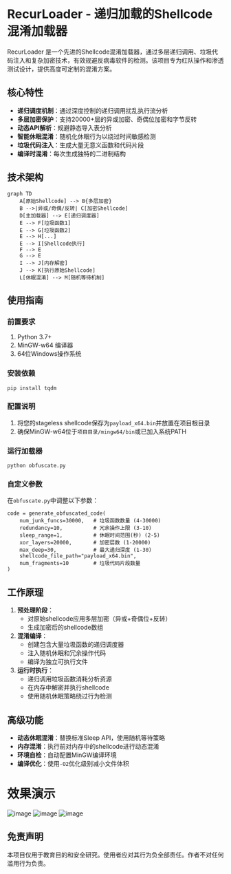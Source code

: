 # RecurLoader - 递归加载的Shellcode混淆加载器

RecurLoader 是一个先进的Shellcode混淆加载器，通过多层递归调用、垃圾代码注入和复杂加密技术，有效规避反病毒软件的检测。该项目专为红队操作和渗透测试设计，提供高度可定制的混淆方案。

## 核心特性

- **递归调度机制**：通过深度控制的递归调用扰乱执行流分析
- **多层加密保护**：支持20000+层的异或加密、奇偶位加密和字节反转
- **动态API解析**：规避静态导入表分析
- **智能休眠混淆**：随机化休眠行为以绕过时间敏感检测
- **垃圾代码注入**：生成大量无意义函数和代码片段
- **编译时混淆**：每次生成独特的二进制结构

## 技术架构
```mermaid
graph TD
    A[原始Shellcode] --> B{多层加密}
    B -->|异或/奇偶/反转| C[加密Shellcode]
    D[主加载器] --> E[递归调度器]
    E --> F[垃圾函数1]
    E --> G[垃圾函数2]
    E --> H[...]
    E --> I[Shellcode执行]
    F --> E
    G --> E
    I --> J[内存解密]
    J --> K[执行原始Shellcode]
    L[休眠混淆] --> M[随机等待机制]
```
## 使用指南

### 前置要求

1. Python 3.7+
2. MinGW-w64 编译器
3. 64位Windows操作系统

### 安装依赖

```
pip install tqdm
```

### 配置说明

1. 将您的stageless shellcode保存为`payload_x64.bin`并放置在项目根目录
2. 确保MinGW-w64位于`项目目录/mingw64/bin`或已加入系统PATH

### 运行加载器

```
python obfuscate.py
```

### 自定义参数

在`obfuscate.py`中调整以下参数：

```
code = generate_obfuscated_code(
    num_junk_funcs=30000,   # 垃圾函数数量 (4-30000)
    redundancy=10,          # 冗余操作上限 (3-10)
    sleep_range=1,          # 休眠时间范围(秒) (2-5)
    xor_layers=20000,       # 加密层数 (1-20000)
    max_deep=30,            # 最大递归深度 (1-30)
    shellcode_file_path="payload_x64.bin",
    num_fragments=10        # 垃圾代码片段数量
)
```

## 工作原理

1. **预处理阶段**：
   - 对原始shellcode应用多层加密（异或+奇偶位+反转）
   - 生成加密后的shellcode数组
2. **混淆编译**：
   - 创建包含大量垃圾函数的递归调度器
   - 注入随机休眠和冗余操作代码
   - 编译为独立可执行文件
3. **运行时执行**：
   - 递归调用垃圾函数消耗分析资源
   - 在内存中解密并执行shellcode
   - 使用随机休眠策略绕过行为检测

## 高级功能

- **动态休眠混淆**：替换标准Sleep API，使用随机等待策略
- **内存混淆**：执行前对内存中的shellcode进行动态混淆
- **环境自检**：自动配置MinGW编译环境
- **编译优化**：使用`-O2`优化级别减小文件体积



# 效果演示
![image](https://github.com/user-attachments/assets/61c5449d-dcd7-4ec4-927e-c894a39a8b3b)
![image](https://github.com/user-attachments/assets/bf65d386-7312-45fd-9678-18ea052d034a)
![image](https://github.com/user-attachments/assets/9f54d9bb-0668-4fa1-9bc5-a9d9aa6ce983)



## 免责声明

本项目仅用于教育目的和安全研究。使用者应对其行为负全部责任。作者不对任何滥用行为负责。
